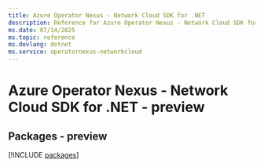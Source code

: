 ```yaml
---
title: Azure Operator Nexus - Network Cloud SDK for .NET
description: Reference for Azure Operator Nexus - Network Cloud SDK for .NET
ms.date: 07/14/2025
ms.topic: reference
ms.devlang: dotnet
ms.service: operatornexus-networkcloud
---
```

# Azure Operator Nexus - Network Cloud SDK for .NET - preview
## Packages - preview
[!INCLUDE [packages](operator-nexus---network-cloud-index.md)]